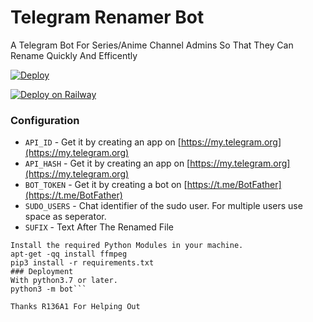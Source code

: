 # Telegram Renamer Bot
A Telegram Bot For Series/Anime Channel Admins So That They Can Rename Quickly And Efficently 

[![Deploy](https://www.herokucdn.com/deploy/button.svg)](https://heroku.com/deployheroku.com/deploy?template=github.com/Dinobonecrash1/Auto-Rename-1)

[![Deploy on Railway](https://railway.app/button.svg)](https://railway.app/new/template/18g9vy?referralCode=veB697)

### Configuration
- `API_ID` - Get it by creating an app on [https://my.telegram.org](https://my.telegram.org)
- `API_HASH` - Get it by creating an app on [https://my.telegram.org](https://my.telegram.org)
- `BOT_TOKEN` - Get it by creating a bot on [https://t.me/BotFather](https://t.me/BotFather)
- `SUDO_USERS` - Chat identifier of the sudo user. For multiple users use space as seperator.
- `SUFIX` - Text After The Renamed File 

```### Installing Requirements
Install the required Python Modules in your machine.
apt-get -qq install ffmpeg
pip3 install -r requirements.txt
### Deployment
With python3.7 or later.
python3 -m bot```

Thanks R136A1 For Helping Out
